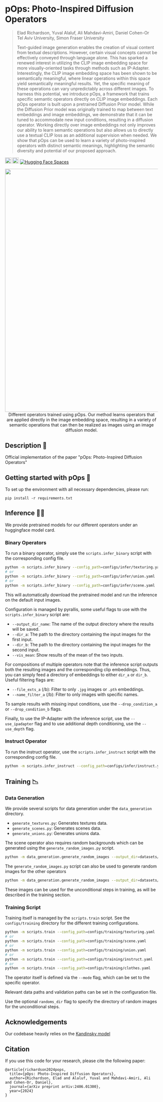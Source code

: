 # pOps: Photo-Inspired Diffusion Operators
 
> Elad Richardson, Yuval Alaluf, Ali Mahdavi-Amiri, Daniel Cohen-Or  
> Tel Aviv University, Simon Fraser University  
> 
> Text-guided image generation enables the creation of visual content from textual descriptions. 
However, certain visual concepts cannot be effectively conveyed through language alone.  This has sparked a renewed interest in utilizing the CLIP image embedding space for more visually-oriented tasks through methods such as IP-Adapter. Interestingly, the CLIP image embedding space has been shown to be semantically meaningful, where linear operations within this space yield semantically meaningful results. Yet, the specific meaning of these operations can vary unpredictably across different images.
To harness this potential, we introduce pOps, a framework that trains specific semantic operators directly on CLIP image embeddings. 
Each pOps operator is built upon a pretrained Diffusion Prior model. 
While the Diffusion Prior model was originally trained to map between text embeddings and image embeddings, we demonstrate that it can be tuned to accommodate new input conditions, resulting in a diffusion operator.
Working directly over image embeddings not only improves our ability to learn semantic operations but also allows us to directly use a textual CLIP loss as an additional supervision when needed.
We show that pOps can be used to learn a variety of photo-inspired operators with distinct semantic meanings, highlighting the semantic diversity and potential of our proposed approach.


<a href="https://arxiv.org/abs/2406.01300"><img src="https://img.shields.io/badge/arXiv-2406.01300-b31b1b.svg" height=20.5></a>
<a href="https://popspaper.github.io/pOps/"><img src="https://img.shields.io/static/v1?label=Project&message=Website&color=red" height=20.5></a> 
[![Hugging Face Spaces](https://img.shields.io/badge/%F0%9F%A4%97%20Hugging%20Face-Spaces-blue)](https://huggingface.co/spaces/pOpsPaper/pOps-space)



<p align="center">
<img src="https://popspaper.github.io/pOps/static/figures/teaser_pops.jpg" width="800px"/>  
<br>
Different operators trained using pOps. Our method learns operators that are applied directly in the image embedding space, resulting in a variety of semantic operations that can then be realized as images using an image diffusion model.
</p>


## Description :scroll:
Official implementation of the paper "pOps: Photo-Inspired Diffusion Operators"

## Getting started with pOps :rocket:
To set up the environment with all necessary dependencies, please run:
```
pip install -r requirements.txt
```


## Inference 🧑‍🎨



We provide pretrained models for our different operators under an huggingface model card.

### Binary Operators

To run a binary operator, simply use the `scripts.infer_binary` script with the corresponding config file.

```bash
python -m scripts.infer_binary --config_path=configs/infer/texturing.yaml
# or
python -m scripts.infer_binary --config_path=configs/infer/union.yaml
# or
python -m scripts.infer_binary --config_path=configs/infer/scene.yaml
```

This will automatically download the pretrained model and run the inference on the default input images.

Configuration is managed by pyrallis, some useful flags to use with the `scripts.infer_binary` script are:
- `--output_dir_name`: The name of the output directory where the results will be saved.
- `--dir_a`: The path to the directory containing the input images for the first input.
- `--dir_b`: The path to the directory containing the input images for the second input.
- `--vis_mean`: Show results of the mean of the two inputs.

For compositions of multiple operators note that the inference script outputs both the resulting images and the corresponding clip embeddings.
Thus, you can simply feed a directory of embeddings to either `dir_a` or `dir_b`. Useful filtering flags are:
- `--file_exts_a` (/b): Filter to only `.jpg` images or `.pth` embeddings.
- `--name_filter_a` (/b): Filter to only images with specific names.

To sample results with missing input conditions, use the `--drop_condition_a` or `--drop_condition_b` flags.

Finally, to use the IP-Adapter with the inference script, use the `--use_ipadapter` flag and to use additional depth conditioning, use the `--use_depth` flag.

### Instruct Operator

To run the instruct operator, use the `scripts.infer_instruct` script with the corresponding config file.

```bash
python -m scripts.infer_instruct --config_path=configs/infer/instruct.yaml
```

## Training 📉

### Data Generation
We provide several scripts for data generation under the `data_generation` directory.
- `generate_textures.py`: Generates textures data.
- `generate_scenes.py`: Generates scenes data.
- `generate_unions.py`: Generates unions data.

The scene operator also requires random backgrounds which can be generated using the `generate_random_images.py` script.
```bash
python -m data_generation.generate_random_images --output_dir=datasets/random_backgrounds --type=scenes
```

The `generate_random_images.py` script can also be used to generate random images for the other operators
```bash
python -m data_generation.generate_random_images --output_dir=datasets/random_images --type=objects
```

These images can be used for the unconditional steps in training, as will be described in the training section.

### Training Script
Training itself is managed by the `scripts.train` script. See the `configs/training` directory for the different training configurations.

```bash
python -m scripts.train --config_path=configs/training/texturing.yaml
# or 
python -m scripts.train --config_path=configs/training/scene.yaml
# or
python -m scripts.train --config_path=configs/training/union.yaml
# or
python -m scripts.train --config_path=configs/training/instruct.yaml
# or
python -m scripts.train --config_path=configs/training/clothes.yaml
```

The operator itself is defined via the `--mode` flag, which can be set to the specific operator.

Relevant data paths and validation paths can be set in the configuration file.

Use the optional `randoms_dir` flag to specify the directory of random images for the unconditional steps.

## Acknowledgements
Our codebase heavily relies on the [Kandinsky model](https://github.com/ai-forever/Kandinsky-2)

## Citation
If you use this code for your research, please cite the following paper:
```
@article{richardson2024pops,
  title={pOps: Photo-Inspired Diffusion Operators},
  author={Richardson, Elad and Alaluf, Yuval and Mahdavi-Amiri, Ali and Cohen-Or, Daniel},
  journal={arXiv preprint arXiv:2406.01300},
  year={2024}
}
```
